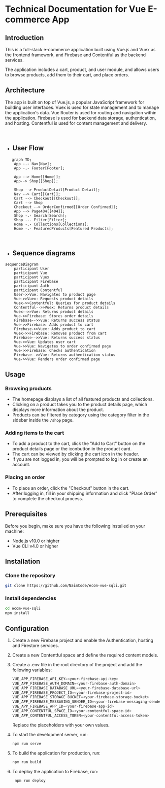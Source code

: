 # Technical Documentation for Vue E-commerce App

## Introduction

This is a full-stack e-commerce application built using Vue.js and Vuex as the frontend framework, and Firebase and Contentful as the backend services.

The application includes a cart, product, and user module, and allows users to browse products, add them to their cart, and place orders.

## Architecture

The app is built on top of Vue.js, a popular JavaScript framework for building user interfaces. Vuex is used for state management and to manage the application's data. Vue Router is used for routing and navigation within the application. Firebase is used for backend data storage, authentication, and hosting. Contentful is used for content management and delivery.

<br>

- ## User Flow

```mermaid
   graph TD;
    App -.- Nav[Nav];
    App -.- Footer[Footer];

    App --> Home[[Home]];
    App--> Shop[[Shop]];
    
    Shop --> ProductDetail[Product Detail];
    Nav --> Cart[[Cart]];
    Cart --> Checkout[[Checkout]];
    Cart --> Shop
    Checkout --> OrderConfirmed[[Order Confirmed]];
    App --> Page404[[404]];
    Shop -.- Search[Search];
    Shop -.- Filter[Filter];
    Home -.- Collections[Collections];
    Home -.- FeaturedProducts[Featured Products];
```

<br>

- ## Sequence diagrams

```mermaid
sequenceDiagram
    participant User
    participant Vue
    participant Vuex
    participant Firebase
    participant Auth
    participant Contentful
    User->>Vue: Navigates to product page
    Vue->>Vuex: Requests product details
    Vuex->>Contentful: Queries for product details
    Contentful-->>Vuex: Returns product details
    Vuex-->>Vue: Returns product details
    Vue->>Firebase: Stores order details
    Firebase-->>Vue: Returns success status
    Vue->>Firebase: Adds product to cart
    Firebase->>Vuex: Adds product to cart
    Vuex->>Firebase: Removes product from cart
    Firebase-->>Vue: Returns success status
    Vue->>Vue: Updates user cart
    Vue->>Vue: Navigates to order confirmed page
    Vue->>Firebase: Checks authentication
    Firebase-->>Vue: Returns authentication status
    Vue->>Vue: Renders order confirmed page

```

## Usage

### Browsing products

- The homepage displays a list of all featured products and collections.
- Clicking on a product takes you to the product details page, which displays more information about the product.
- Products can be filtered by category using the category filter in the sidebar inside the `/shop` page.

### Adding items to the cart

- To add a product to the cart, click the "Add to Cart" button on the product details page or the iconbutton in the product card.
- The cart can be viewed by clicking the cart icon in the header.
- If you are not logged in, you will be prompted to log in or create an account.

### Placing an order

- To place an order, click the "Checkout" button in the cart.
- After logging in, fill in your shipping information and click "Place Order" to complete the checkout process.

## Prerequisites

Before you begin, make sure you have the following installed on your machine:

- Node.js v10.0 or higher
- Vue CLI v4.0 or higher

## Installation

### Clone the repository

```bash
git clone https://github.com/NaimCode/ecom-vue-sqli.git
```

### Install dependencies

```bash
cd ecom-vue-sqli
npm install
```

## Configuration

1. Create a new Firebase project and enable the Authentication, hosting and Firestore services.
2. Create a new Contentful space and define the required content models.
3. Create a .env file in the root directory of the project and add the following variables:

   ```js
   VUE_APP_FIREBASE_API_KEY=<your-firebase-api-key>
   VUE_APP_FIREBASE_AUTH_DOMAIN=<your-firebase-auth-domain>
   VUE_APP_FIREBASE_DATABASE_URL=<your-firebase-database-url>
   VUE_APP_FIREBASE_PROJECT_ID=<your-firebase-project-id>
   VUE_APP_FIREBASE_STORAGE_BUCKET=<your-firebase-storage-bucket>
   VUE_APP_FIREBASE_MESSAGING_SENDER_ID=<your-firebase-messaging-sender-id>
   VUE_APP_FIREBASE_APP_ID=<your-firebase-app-id>
   VUE_APP_CONTENTFUL_SPACE_ID=<your-contentful-space-id>
   VUE_APP_CONTENTFUL_ACCESS_TOKEN=<your-contentful-access-token>
   ```

   Replace the placeholders with your own values.

4. To start the development server, run:

   ```bash
   npm run serve
   ```

5. To build the application for production, run:

   ```bash
   npm run build
   ```

6. To deploy the application to Firebase, run:

   ```bash
    npm run deploy
    ```
